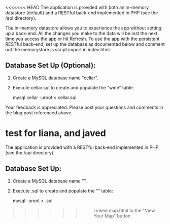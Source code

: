 <<<<<<< HEAD
The application is provided with both an in-memory datastore (default) and a RESTful back-end implemented in PHP (see the /api directory).

The in-memory datastore allows you to experience the app without setting up a back-end. All the changes you make to the data will be lost the next time you access the app or hit Refresh.
To use the app with the persistent RESTful back-end, set up the database as documented below and comment out the memorystore.js script import in index.html.

## Database Set Up (Optional): ##

1. Create a MySQL database name "cellar".
2. Execute cellar.sql to create and populate the "wine" table:

	mysql cellar -uroot < cellar.sql

Your feedback is appreciated. Please post your questions and comments in the blog post referenced above.

test for liana, and javed
=======
The application is provided with a RESTful back-end implemented in PHP (see the /api directory).


## Database Set Up: ##

1. Create a MySQL database name "<new database goes here>".
2. Execute <new database goes here>.sql to create and populate the "<replace this>" table:

	mysql <new database goes here> -uroot < <new database goes here>.sql
>>>>>>> Linked map.html to the "View Your Map" button
